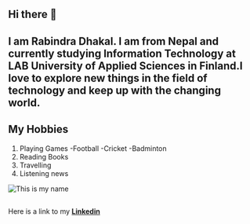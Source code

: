 ## Hi there 👋
## I am Rabindra Dhakal. I am from Nepal and currently studying Information Technology at LAB University of Applied Sciences in Finland.I love to explore new things in the field of technology and keep up with the changing world.
## **My Hobbies**
1. Playing Games
   -Football
    -Cricket
     -Badminton    
3. Reading Books
4. Travelling
5. Listening news


   
   
![This is my name](https://github.com/user-attachments/assets/eef76416-3246-43ef-84ad-976c96df5bf0)
##

Here is a link to my [**Linkedin**](https://www.linkedin.com/in/rabindra-dhakal-8323421b4/)








<!--
**Rabindra720/Rabindra720** is a ✨ _special_ ✨ repository because its `README.md` (this file) appears on your GitHub profile.  

Here are some ideas to get you started:

- 🔭 I’m currently working on ...
- 🌱 I’m currently learning ...
- 👯 I’m looking to collaborate on ...
- 🤔 I’m looking for help with ...
- 💬 Ask me about ...
- 📫 How to reach me: ...
- 😄 Pronouns: ...
- ⚡ Fun fact: ...
-->
